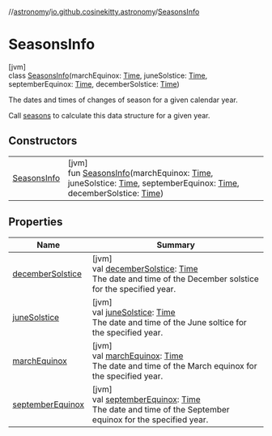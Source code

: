 //[astronomy](../../../index.md)/[io.github.cosinekitty.astronomy](../index.md)/[SeasonsInfo](index.md)

# SeasonsInfo

[jvm]\
class [SeasonsInfo](index.md)(marchEquinox: [Time](../-time/index.md), juneSolstice: [Time](../-time/index.md), septemberEquinox: [Time](../-time/index.md), decemberSolstice: [Time](../-time/index.md))

The dates and times of changes of season for a given calendar year.

Call [seasons](../seasons.md) to calculate this data structure for a given year.

## Constructors

| | |
|---|---|
| [SeasonsInfo](-seasons-info.md) | [jvm]<br>fun [SeasonsInfo](-seasons-info.md)(marchEquinox: [Time](../-time/index.md), juneSolstice: [Time](../-time/index.md), septemberEquinox: [Time](../-time/index.md), decemberSolstice: [Time](../-time/index.md)) |

## Properties

| Name | Summary |
|---|---|
| [decemberSolstice](december-solstice.md) | [jvm]<br>val [decemberSolstice](december-solstice.md): [Time](../-time/index.md)<br>The date and time of the December solstice for the specified year. |
| [juneSolstice](june-solstice.md) | [jvm]<br>val [juneSolstice](june-solstice.md): [Time](../-time/index.md)<br>The date and time of the June soltice for the specified year. |
| [marchEquinox](march-equinox.md) | [jvm]<br>val [marchEquinox](march-equinox.md): [Time](../-time/index.md)<br>The date and time of the March equinox for the specified year. |
| [septemberEquinox](september-equinox.md) | [jvm]<br>val [septemberEquinox](september-equinox.md): [Time](../-time/index.md)<br>The date and time of the September equinox for the specified year. |
